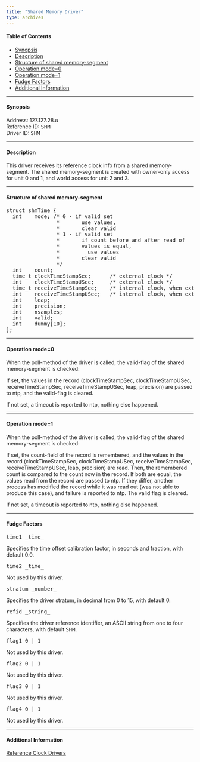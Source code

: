 ```yaml
---
title: "Shared Memory Driver"
type: archives
---
```


#### Table of Contents

*   [Synopsis](/archives/3-5.93e/driver28/#synopsis)
*   [Description](/archives/3-5.93e/driver28/#description)
*   [Structure of shared memory-segment](/archives/3-5.93e/driver28/#structure-of-shared-memory-segment)
*   [Operation mode=0](/archives/3-5.93e/driver28/#operation-mode0)
*   [Operation mode=1](/archives/3-5.93e/driver28/#operation-mode1)
*   [Fudge Factors](/archives/3-5.93e/driver28/#fudge-factors)
*   [Additional Information](/archives/3-5.93e/driver28/#additional-information)

* * *

#### Synopsis

Address: 127.127.28._u_  
Reference ID: <tt>SHM</tt>  
Driver ID: <tt>SHM</tt>

* * *

#### Description

This driver receives its reference clock info from a shared memory-segment. The shared memory-segment is created with owner-only access for unit 0 and 1, and world access for unit 2 and 3.

* * *

#### Structure of shared memory-segment

<pre>
struct shmTime {
  int    mode; /* 0 - if valid set
                *       use values, 
                *       clear valid
                * 1 - if valid set 
                *       if count before and after read of 
                *       values is equal,
                *         use values 
                *       clear valid
                */
  int    count;
  time_t clockTimeStampSec;      /* external clock */
  int    clockTimeStampUSec;     /* external clock */
  time_t receiveTimeStampSec;    /* internal clock, when external value was received */
  int    receiveTimeStampUSec;   /* internal clock, when external value was received */
  int    leap;
  int    precision;
  int    nsamples;
  int    valid;
  int    dummy[10]; 
};
</pre>

* * *

#### Operation mode=0

When the poll-method of the driver is called, the valid-flag of the shared memory-segment is checked:

If set, the values in the record (clockTimeStampSec, clockTimeStampUSec, receiveTimeStampSec, receiveTimeStampUSec, leap, precision) are passed to ntp, and the valid-flag is cleared.

If not set, a timeout is reported to ntp, nothing else happened.

* * *

#### Operation mode=1

When the poll-method of the driver is called, the valid-flag of the shared memory-segment is checked:

If set, the count-field of the record is remembered, and the values in the record (clockTimeStampSec, clockTimeStampUSec, receiveTimeStampSec, receiveTimeStampUSec, leap, precision) are read. Then, the remembered count is compared to the count now in the record. If both are equal, the values read from the record are passed to ntp. If they differ, another process has modified the record while it was read out (was not able to produce this case), and failure is reported to ntp. The valid flag is cleared.

If not set, a timeout is reported to ntp, nothing else happened.

* * *

#### Fudge Factors

<dt><tt>time1 _time_</tt></dt>

Specifies the time offset calibration factor, in seconds and fraction, with default 0.0.

<dt><tt>time2 _time_</tt></dt>

Not used by this driver.

<dt><tt>stratum _number_</tt></dt>

Specifies the driver stratum, in decimal from 0 to 15, with default 0.

<dt><tt>refid _string_</tt></dt>

Specifies the driver reference identifier, an ASCII string from one to four characters, with default <tt>SHM</tt>.

<dt><tt>flag1 0 | 1</tt></dt>

Not used by this driver. 

<dt><tt>flag2 0 | 1</tt></dt>

Not used by this driver.

<dt><tt>flag3 0 | 1</tt></dt>

Not used by this driver.

<dt><tt>flag4 0 | 1</tt></dt>

Not used by this driver. 

* * *

#### Additional Information

[Reference Clock Drivers](/archives/3-5.93e/refclock)